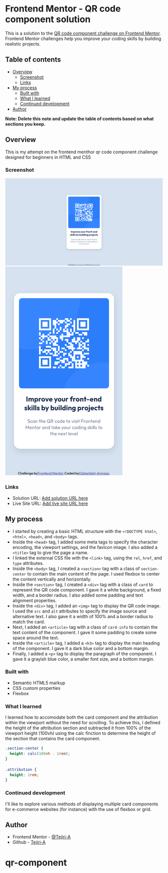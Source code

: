 # Frontend Mentor - QR code component solution

This is a solution to the [QR code component challenge on Frontend Mentor](https://www.frontendmentor.io/challenges/qr-code-component-iux_sIO_H). Frontend Mentor challenges help you improve your coding skills by building realistic projects. 

## Table of contents

- [Overview](#overview)
  - [Screenshot](#screenshot)
  - [Links](#links)
- [My process](#my-process)
  - [Built with](#built-with)
  - [What I learned](#what-i-learned)
  - [Continued development](#continued-development)
- [Author](#author)

**Note: Delete this note and update the table of contents based on what sections you keep.**

## Overview
This is my attempt on the frontend menthor qr code component challenge designed for beginners in HTML and CSS

### Screenshot

![Desktop view](./screenshots/Desktop%20screenshot.png)
![Mobile view](./screenshots/mobile%20screenshot.png)

### Links

- Solution URL: [Add solution URL here](https://your-solution-url.com)
- Live Site URL: [Add live site URL here](https://your-live-site-url.com)

## My process

- I started by creating a basic HTML structure with the `<!DOCTYPE html>`, `<html>`, `<head>`, and `<body>` tags.
- Inside the `<head>` tag, I added some meta tags to specify the character encoding, the viewport settings, and the favicon image. I also added a `<title>` tag to give the page a name.
- I linked the external CSS file with the `<link>` tag, using the `rel`, `href`, and `type` attributes.
- Inside the `<body>` tag, I created a `<section>` tag with a class of `section-center` to contain the main content of the page. I used flexbox to center the content vertically and horizontally.
- Inside the `<section>` tag, I created a `<div>` tag with a class of `card` to represent the QR code component. I gave it a white background, a fixed width, and a border radius. I also added some padding and text alignment properties.
- Inside the `<div>` tag, I added an `<img>` tag to display the QR code image. I used the `src` and `alt` attributes to specify the image source and alternative text. I also gave it a width of 100% and a border radius to match the card.
- Next, I added an `<article>` tag with a class of `card-info` to contain the text content of the component. I gave it some padding to create some space around the text.
- Inside the `<article>` tag, I added a `<h3>` tag to display the main heading of the component. I gave it a dark blue color and a bottom margin.
- Finally, I added a `<p>` tag to display the paragraph of the component. I gave it a grayish blue color, a smaller font size, and a bottom margin.

### Built with

- Semantic HTML5 markup
- CSS custom properties
- Flexbox

### What I learned

I learned how to accomodate both the card component and the attribution within the viewport without the need for scrolling. To achieve this, I defined the height of the attribution section and subtracted it from 100% of the viewport height (100vh) using the calc finction to determine the height of the section that contains the card component.


```css
.section-center {
  height: calc(100vh - 1rem);
}

.attribution {
  height: 1rem;
}
```

### Continued development

I'll like to explore various methods of displaying multiple card components for e-commerce websites (for instance) with the use of flexbox or grid.

## Author

- Frontend Mentor - [@Tejiri-A](https://www.frontendmentor.io/profile/Tejiri-A)
- Github - [Tejiri-A](https://github.com/Tejiri-A)



# qr-component

